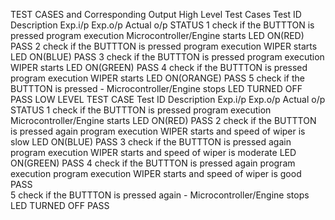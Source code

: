 TEST CASES and Corresponding Output
High Level Test Cases
Test ID	Description	Exp.i/p	Exp.o/p	Actual o/p	STATUS
1	check if the BUTTTON is pressed	program execution	Microcontroller/Engine starts	LED ON(RED)	PASS
2	check if the BUTTTON is pressed	program execution	WIPER starts	LED ON(BLUE)	PASS
3	check if the BUTTTON is pressed	program execution	WIPER starts	LED ON(GREEN)	PASS
4	check if the BUTTTON is pressed	program execution	WIPER starts	LED ON(ORANGE)	PASS
5	check if the BUTTTON is pressed	-	Microcontroller/Engine stops	LED TURNED OFF	PASS
LOW LEVEL TEST CASE
Test ID	Description	Exp.i/p	Exp.o/p	Actual o/p	STATUS
1	check if the BUTTTON is pressed	program execution	Microcontroller/Engine starts	LED ON(RED)	PASS
2	check if the BUTTTON is pressed again	program execution	WIPER starts and speed of wiper is slow	LED ON(BLUE)	PASS
3	check if the BUTTTON is pressed again	program execution	WIPER starts and speed of wiper is moderate	LED ON(GREEN)	PASS
4	check if the BUTTTON is pressed again	program execution	program execution WIPER starts and speed of wiper is good	PASS	
5	check if the BUTTTON is pressed again	-	Microcontroller/Engine stops	LED TURNED OFF	PASS

